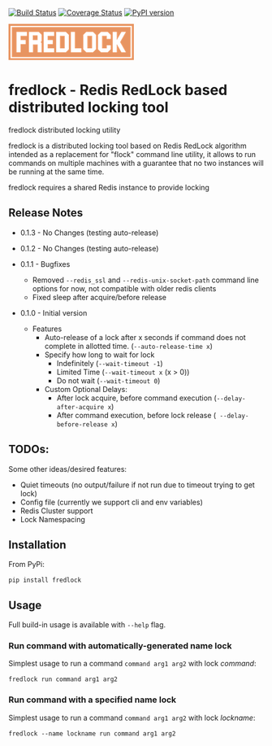 [![Build Status](https://github.com/mlasevich/fredlock/actions/workflows/release.yml/badge.svg)](https://github.com/mlasevich/fredlock/actions/workflows/release.yml)
[![Coverage Status](https://coveralls.io/repos/github/mlasevich/fredlock/badge.svg)](https://coveralls.io/github/mlasevich/fredlock)
[![PyPI version](https://badge.fury.io/py/fredlock.svg)](https://badge.fury.io/py/fredlock)

![fredlock](docs/fredlock-logo-sm.png)
# fredlock - Redis RedLock based distributed locking tool 

fredlock distributed locking utility

fredlock is a distributed locking tool based on  Redis RedLock algorithm
intended as a replacement for "flock" command line utility, it allows
to run commands on multiple machines with a guarantee that no two
instances will be running at the same time.

fredlock requires a shared Redis instance to provide locking


## Release Notes

* 0.1.3 - No Changes (testing auto-release)

* 0.1.2 - No Changes (testing auto-release)

* 0.1.1 - Bugfixes
  * Removed `--redis_ssl` and `--redis-unix-socket-path` command line options for now,
  not compatible with older redis clients
  * Fixed sleep after acquire/before release


* 0.1.0 - Initial version
  * Features
    * Auto-release of a lock after x seconds if command does not 
      complete in allotted time. (`--auto-release-time x`)
    * Specify how long to wait for lock
      * Indefinitely (`--wait-timeout -1`)
      * Limited Time (`--wait-timeout x` (x > 0))
      * Do not wait (`--wait-timeout 0`)
    * Custom Optional Delays:
      * After lock acquire, before command execution (`--delay-after-acquire x`)
      * After command execution, before lock release (` --delay-before-release x`)

## TODOs:

Some other ideas/desired features:

* Quiet timeouts (no output/failure if not run due to timeout trying to get lock)
* Config file (currently we support cli and env variables)
* Redis Cluster support
* Lock Namespacing


## Installation

From PyPi:

    pip install fredlock

## Usage

Full build-in usage is available with `--help` flag.

### Run command with automatically-generated name lock

Simplest usage to run a command `command arg1 arg2` with lock _command_:

    fredlock run command arg1 arg2

### Run command with a specified name lock

Simplest usage to run a command `command arg1 arg2` with lock _lockname_:

    fredlock --name lockname run command arg1 arg2

